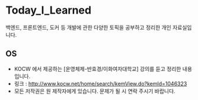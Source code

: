 # Today_I_Learned
백엔드, 프론트엔드, 도커 등 개발에 관한 다양한 토픽을 공부하고 정리한 개인 자료실입니다.

## OS
* KOCW 에서 제공하는 [운영체제-반효경/이화여자대학교] 강의를 듣고 정리한 내용입니다. 
* 링크 : http://www.kocw.net/home/search/kemView.do?kemId=1046323
* 모든 저작권은 원 제작자에게 있습니다. 문제가 될 시 연락 주시기 바랍니다.
